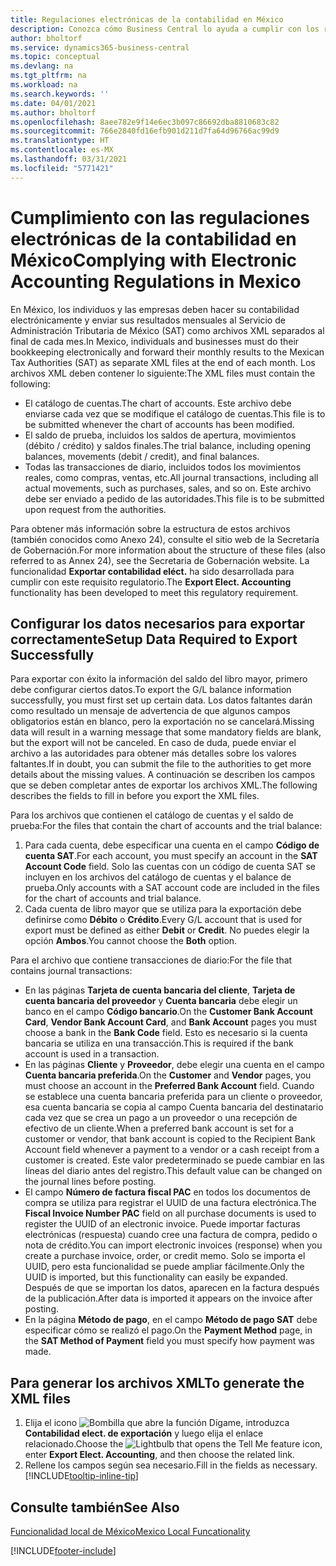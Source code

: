 ```yaml
---
title: Regulaciones electrónicas de la contabilidad en México
description: Conozca cómo Business Central lo ayuda a cumplir con los requisitos de contabilidad electrónica en México.
author: bholtorf
ms.service: dynamics365-business-central
ms.topic: conceptual
ms.devlang: na
ms.tgt_pltfrm: na
ms.workload: na
ms.search.keywords: ''
ms.date: 04/01/2021
ms.author: bholtorf
ms.openlocfilehash: 8aee782e9f14e6ec3b097c86692dba8810683c82
ms.sourcegitcommit: 766e2840fd16efb901d211d7fa64d96766ac99d9
ms.translationtype: HT
ms.contentlocale: es-MX
ms.lasthandoff: 03/31/2021
ms.locfileid: "5771421"
---
```

# <a name="complying-with-electronic-accounting-regulations-in-mexico"></a><span data-ttu-id="8db16-103">Cumplimiento con las regulaciones electrónicas de la contabilidad en México</span><span class="sxs-lookup"><span data-stu-id="8db16-103">Complying with Electronic Accounting Regulations in Mexico</span></span>
<span data-ttu-id="8db16-104">En México, los individuos y las empresas deben hacer su contabilidad electrónicamente y enviar sus resultados mensuales al Servicio de Administración Tributaria de México (SAT) como archivos XML separados al final de cada mes.</span><span class="sxs-lookup"><span data-stu-id="8db16-104">In Mexico, individuals and businesses must do their bookkeeping electronically and forward their monthly results to the Mexican Tax Authorities (SAT) as separate XML files at the end of each month.</span></span> <span data-ttu-id="8db16-105">Los archivos XML deben contener lo siguiente:</span><span class="sxs-lookup"><span data-stu-id="8db16-105">The XML files must contain the following:</span></span>

* <span data-ttu-id="8db16-106">El catálogo de cuentas.</span><span class="sxs-lookup"><span data-stu-id="8db16-106">The chart of accounts.</span></span> <span data-ttu-id="8db16-107">Este archivo debe enviarse cada vez que se modifique el catálogo de cuentas.</span><span class="sxs-lookup"><span data-stu-id="8db16-107">This file is to be submitted whenever the chart of accounts has been modified.</span></span>  
* <span data-ttu-id="8db16-108">El saldo de prueba, incluidos los saldos de apertura, movimientos (débito / crédito) y saldos finales.</span><span class="sxs-lookup"><span data-stu-id="8db16-108">The trial balance, including opening balances, movements (debit / credit), and final balances.</span></span>  
* <span data-ttu-id="8db16-109">Todas las transacciones de diario, incluidos todos los movimientos reales, como compras, ventas, etc.</span><span class="sxs-lookup"><span data-stu-id="8db16-109">All journal transactions, including all actual movements, such as purchases, sales, and so on.</span></span> <span data-ttu-id="8db16-110">Este archivo debe ser enviado a pedido de las autoridades.</span><span class="sxs-lookup"><span data-stu-id="8db16-110">This file is to be submitted upon request from the authorities.</span></span>

<span data-ttu-id="8db16-111">Para obtener más información sobre la estructura de estos archivos (también conocidos como Anexo 24), consulte el sitio web de la Secretaría de Gobernación.</span><span class="sxs-lookup"><span data-stu-id="8db16-111">For more information about the structure of these files (also referred to as Annex 24), see the Secretaria de Gobernación website.</span></span> <span data-ttu-id="8db16-112">La funcionalidad **Exportar contabilidad eléct.** ha sido desarrollada para cumplir con este requisito regulatorio.</span><span class="sxs-lookup"><span data-stu-id="8db16-112">The **Export Elect. Accounting** functionality has been developed to meet this regulatory requirement.</span></span>

## <a name="setup-data-required-to-export-successfully"></a><span data-ttu-id="8db16-113">Configurar los datos necesarios para exportar correctamente</span><span class="sxs-lookup"><span data-stu-id="8db16-113">Setup Data Required to Export Successfully</span></span>
<span data-ttu-id="8db16-114">Para exportar con éxito la información del saldo del libro mayor, primero debe configurar ciertos datos.</span><span class="sxs-lookup"><span data-stu-id="8db16-114">To export the G/L balance information successfully, you must first set up certain data.</span></span> <span data-ttu-id="8db16-115">Los datos faltantes darán como resultado un mensaje de advertencia de que algunos campos obligatorios están en blanco, pero la exportación no se cancelará.</span><span class="sxs-lookup"><span data-stu-id="8db16-115">Missing data will result in a warning message that some mandatory fields are blank, but the export will not be canceled.</span></span> <span data-ttu-id="8db16-116">En caso de duda, puede enviar el archivo a las autoridades para obtener más detalles sobre los valores faltantes.</span><span class="sxs-lookup"><span data-stu-id="8db16-116">If in doubt, you can submit the file to the authorities to get more details about the missing values.</span></span> <span data-ttu-id="8db16-117">A continuación se describen los campos que se deben completar antes de exportar los archivos XML.</span><span class="sxs-lookup"><span data-stu-id="8db16-117">The following describes the fields to fill in before you export the XML files.</span></span>

<span data-ttu-id="8db16-118">Para los archivos que contienen el catálogo de cuentas y el saldo de prueba:</span><span class="sxs-lookup"><span data-stu-id="8db16-118">For the files that contain the chart of accounts and the trial balance:</span></span>
1. <span data-ttu-id="8db16-119">Para cada cuenta, debe especificar una cuenta en el campo **Código de cuenta SAT**.</span><span class="sxs-lookup"><span data-stu-id="8db16-119">For each account, you must specify an account in the **SAT Account Code** field.</span></span> <span data-ttu-id="8db16-120">Solo las cuentas con un código de cuenta SAT se incluyen en los archivos del catálogo de cuentas y el balance de prueba.</span><span class="sxs-lookup"><span data-stu-id="8db16-120">Only accounts with a SAT account code are included in the files for the chart of accounts and trial balance.</span></span> 
2. <span data-ttu-id="8db16-121">Cada cuenta de libro mayor que se utiliza para la exportación debe definirse como **Débito** o **Crédito**.</span><span class="sxs-lookup"><span data-stu-id="8db16-121">Every G/L account that is used for export must be defined as either **Debit** or **Credit**.</span></span> <span data-ttu-id="8db16-122">No puedes elegir la opción **Ambos**.</span><span class="sxs-lookup"><span data-stu-id="8db16-122">You cannot choose the **Both** option.</span></span>

<span data-ttu-id="8db16-123">Para el archivo que contiene transacciones de diario:</span><span class="sxs-lookup"><span data-stu-id="8db16-123">For the file that contains journal transactions:</span></span>
* <span data-ttu-id="8db16-124">En las páginas **Tarjeta de cuenta bancaria del cliente**, **Tarjeta de cuenta bancaria del proveedor** y **Cuenta bancaria** debe elegir un banco en el campo **Código bancario**.</span><span class="sxs-lookup"><span data-stu-id="8db16-124">On the **Customer Bank Account Card**, **Vendor Bank Account Card**, and **Bank Account** pages you must choose a bank in the **Bank Code** field.</span></span> <span data-ttu-id="8db16-125">Esto es necesario si la cuenta bancaria se utiliza en una transacción.</span><span class="sxs-lookup"><span data-stu-id="8db16-125">This is required if the bank account is used in a transaction.</span></span> 
* <span data-ttu-id="8db16-126">En las páginas **Cliente** y **Proveedor**, debe elegir una cuenta en el campo **Cuenta bancaria preferida**.</span><span class="sxs-lookup"><span data-stu-id="8db16-126">On the **Customer** and **Vendor** pages, you must choose an account in the **Preferred Bank Account** field.</span></span> <span data-ttu-id="8db16-127">Cuando se establece una cuenta bancaria preferida para un cliente o proveedor, esa cuenta bancaria se copia al campo Cuenta bancaria del destinatario cada vez que se crea un pago a un proveedor o una recepción de efectivo de un cliente.</span><span class="sxs-lookup"><span data-stu-id="8db16-127">When a preferred bank account is set for a customer or vendor, that bank account is copied to the Recipient Bank Account field whenever a payment to a vendor or a cash receipt from a customer is created.</span></span> <span data-ttu-id="8db16-128">Este valor predeterminado se puede cambiar en las líneas del diario antes del registro.</span><span class="sxs-lookup"><span data-stu-id="8db16-128">This default value can be changed on the journal lines before posting.</span></span>
* <span data-ttu-id="8db16-129">El campo **Número de factura fiscal PAC** en todos los documentos de compra se utiliza para registrar el UUID de una factura electrónica.</span><span class="sxs-lookup"><span data-stu-id="8db16-129">The **Fiscal Invoice Number PAC** field on all purchase documents is used to register the UUID of an electronic invoice.</span></span> <span data-ttu-id="8db16-130">Puede importar facturas electrónicas (respuesta) cuando cree una factura de compra, pedido o nota de crédito.</span><span class="sxs-lookup"><span data-stu-id="8db16-130">You can import electronic invoices (response) when you create a purchase invoice, order, or credit memo.</span></span> <span data-ttu-id="8db16-131">Solo se importa el UUID, pero esta funcionalidad se puede ampliar fácilmente.</span><span class="sxs-lookup"><span data-stu-id="8db16-131">Only the UUID is imported, but this functionality can easily be expanded.</span></span> <span data-ttu-id="8db16-132">Después de que se importan los datos, aparecen en la factura después de la publicación.</span><span class="sxs-lookup"><span data-stu-id="8db16-132">After data is imported it appears on the invoice after posting.</span></span>
* <span data-ttu-id="8db16-133">En la página **Método de pago**, en el campo **Método de pago SAT** debe especificar cómo se realizó el pago.</span><span class="sxs-lookup"><span data-stu-id="8db16-133">On the **Payment Method** page, in the **SAT Method of Payment** field you must specify how payment was made.</span></span>

## <a name="to-generate-the-xml-files"></a><span data-ttu-id="8db16-134">Para generar los archivos XML</span><span class="sxs-lookup"><span data-stu-id="8db16-134">To generate the XML files</span></span>
1. <span data-ttu-id="8db16-135">Elija el icono ![Bombilla que abre la función Dígame](../../media/ui-search/search_small.png "Dígame qué desea hacer"), introduzca **Contabilidad elect. de exportación** y luego elija el enlace relacionado.</span><span class="sxs-lookup"><span data-stu-id="8db16-135">Choose the ![Lightbulb that opens the Tell Me feature](../../media/ui-search/search_small.png "Tell me what you want to do") icon, enter **Export Elect. Accounting**, and then choose the related link.</span></span>
2. <span data-ttu-id="8db16-136">Rellene los campos según sea necesario.</span><span class="sxs-lookup"><span data-stu-id="8db16-136">Fill in the fields as necessary.</span></span> [!INCLUDE[tooltip-inline-tip](../../includes/tooltip-inline-tip_md.md)]

## <a name="see-also"></a><span data-ttu-id="8db16-137">Consulte también</span><span class="sxs-lookup"><span data-stu-id="8db16-137">See Also</span></span>
[<span data-ttu-id="8db16-138">Funcionalidad local de México</span><span class="sxs-lookup"><span data-stu-id="8db16-138">Mexico Local Funcationality</span></span>](mexico-local-functionality.md)


[!INCLUDE[footer-include](../../includes/footer-banner.md)]